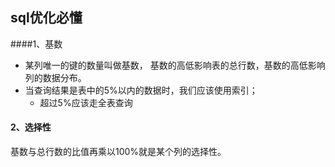 ## sql优化必懂

####1、基数

- 某列唯一的键的数量叫做基数， 基数的高低影响表的总行数，基数的高低影响列的数据分布。
- 当查询结果是表中的5%以内的数据时，我们应该使用索引；
  - 超过5%应该走全表查询

#### 2、选择性

基数与总行数的比值再乘以100%就是某个列的选择性。

